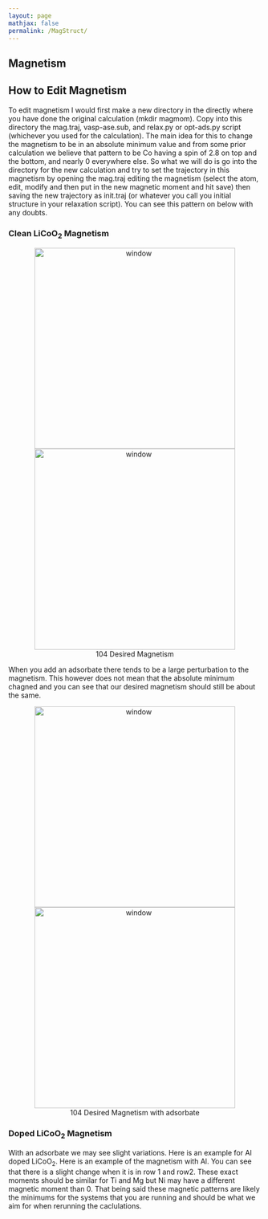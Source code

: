 ```yaml
---
layout: page
mathjax: false 
permalink: /MagStruct/
---
```


## Magnetism ##

## How to Edit Magnetism ##

To edit magnetism I would first make a new directory in the directly where you have done the original calculation (mkdir magmom). Copy into this directory the mag.traj, vasp-ase.sub, and relax.py or opt-ads.py script (whichever you used for the calculation). The main idea for this to change the magnetism to be in an absolute minimum value and from some prior calculation we believe that pattern to be Co having a spin of 2.8 on top and the bottom, and nearly 0 everywhere else. So what we will do is go into the directory for the new calculation and try to set the trajectory in this magnetism by opening the mag.traj editing the magnetism (select the atom, edit, modify and then put in the new magnetic moment and hit save) then saving the new trajectory as init.traj (or whatever you call you initial structure in your relaxation script). You can see this pattern on below with any doubts. 

### Clean LiCoO<sub>2</sub> Magnetism ###

<center><img src="../Images/LiCoO2mag1.png" alt="window" style="width: 400px;"/><br>
</center>
<center><img src="../Images/LiCoO2mag2.png" alt="window" style="width: 400px;"/><br>
104 Desired Magnetism
</center>

When you add an adsorbate there tends to be a large perturbation to the magnetism. This however does not mean that the absolute minimum chagned and you can see that our desired magnetism should still be about the same. 

<center><img src="../Images/LiCoO2adsmag2.png" alt="window" style="width: 400px;"/><br>
</center>
<center><img src="../Images/LiCoO2adsmag2.png" alt="window" style="width: 400px;"/><br>
104 Desired Magnetism with adsorbate
</center>

### Doped LiCoO<sub>2</sub> Magnetism ###

With an adsorbate we may see slight variations. Here is an example for Al doped LiCoO<sub>2</sub>. Here is an example of the magnetism with Al. You can see that there is a slight change when it is in row 1 and row2. These exact moments should be similar for Ti and Mg but Ni may have a different magnetic moment than 0. That being said these magnetic patterns are likely the minimums for the systems that you are running and should be what we aim for when rerunning the caclulations. 

